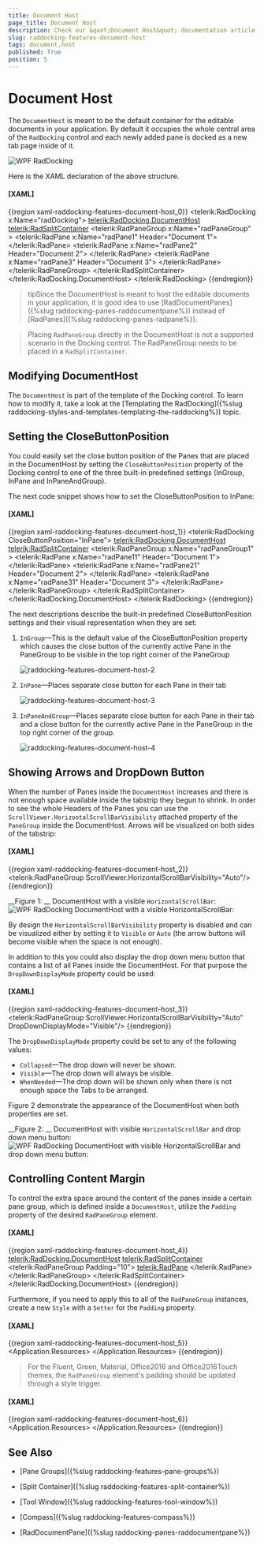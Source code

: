 ```yaml
---
title: Document Host
page_title: Document Host
description: Check our &quot;Document Host&quot; documentation article for the RadDocking {{ site.framework_name }} control.
slug: raddocking-features-document-host
tags: document,host
published: True
position: 5
---
```


# Document Host

The `DocumentHost` is meant to be the default container for the editable documents in your application. By default it occupies the whole central area of the `RadDocking` control and each newly added pane is docked as a new tab page inside of it.

![WPF RadDocking ](images/RadDocking_Features_DocumentHost_010.png)

Here is the XAML declaration of the above structure.

#### __[XAML]__

{{region xaml-raddocking-features-document-host_0}}
	<telerik:RadDocking x:Name="radDocking">
	    <telerik:RadDocking.DocumentHost>
	        <telerik:RadSplitContainer>
	            <telerik:RadPaneGroup x:Name="radPaneGroup" >
	                <telerik:RadPane x:Name="radPane1" Header="Document 1">
	                    <TextBlock TextWrapping="Wrap" Text=""></TextBlock>
	                </telerik:RadPane>
	                <telerik:RadPane x:Name="radPane2" Header="Document 2">
	                    <TextBlock TextWrapping="Wrap" Text=""></TextBlock>
	                </telerik:RadPane>
	                <telerik:RadPane x:Name="radPane3" Header="Document 3">
	                    <TextBlock TextWrapping="Wrap" Text=""></TextBlock>
	                </telerik:RadPane>
	            </telerik:RadPaneGroup>
	        </telerik:RadSplitContainer>
	    </telerik:RadDocking.DocumentHost>
	</telerik:RadDocking>
{{endregion}}

>tipSince the DocumentHost is meant to host the editable documents in your application, it is good idea to use [RadDocumentPanes]({%slug raddocking-panes-raddocumentpane%}) instead of [RadPanes]({%slug raddocking-panes-radpane%}).

>Placing `RadPaneGroup` directly in the DocumentHost is not a supported scenario in the Docking control. The RadPaneGroup needs to be placed in a `RadSplitContainer`.

## Modifying DocumentHost

The `DocumentHost` is part of the template of the Docking control. To learn how to modify it, take a look at the [Templating the RadDocking]({%slug raddocking-styles-and-templates-templating-the-raddocking%}) topic.

## Setting the CloseButtonPosition

You could easily set the close button position of the Panes that are placed in the DocumentHost by setting the `CloseButtonPosition` property of the Docking control to one of the three built-in predefined settings (InGroup, InPane and InPaneAndGroup).

The next code snippet shows how to set the CloseButtonPosition to InPane:
  
#### __[XAML]__

{{region xaml-raddocking-features-document-host_1}}
	<telerik:RadDocking CloseButtonPosition="InPane">
	    <telerik:RadDocking.DocumentHost>
	        <telerik:RadSplitContainer>
	            <telerik:RadPaneGroup x:Name="radPaneGroup1" >
	                <telerik:RadPane x:Name="radPane11" Header="Document 1">
	                    <TextBlock TextWrapping="Wrap" Text=""></TextBlock>
	                </telerik:RadPane>
	                <telerik:RadPane x:Name="radPane21" Header="Document 2">
	                    <TextBlock TextWrapping="Wrap" Text=""></TextBlock>
	                </telerik:RadPane>
	                <telerik:RadPane x:Name="radPane31" Header="Document 3">
	                    <TextBlock TextWrapping="Wrap" Text=""></TextBlock>
	                </telerik:RadPane>
	            </telerik:RadPaneGroup>
	        </telerik:RadSplitContainer>
	    </telerik:RadDocking.DocumentHost>
	</telerik:RadDocking>
{{endregion}}

The next descriptions describe the built-in predefined CloseButtonPosition settings and their visual representation when they are set:

1. `InGroup`&mdash;This is the default value of the CloseButtonPosition property which causes the close button of the currently active Pane in the PaneGroup to be visible in the top right corner of the PaneGroup

	![raddocking-features-document-host-2](images/raddocking-features-document-host-2.png)

2. `InPane`&mdash;Places separate close button for each Pane in their tab

	![raddocking-features-document-host-3](images/raddocking-features-document-host-3.png)

3. `InPaneAndGroup`&mdash;Places separate close button for each Pane in their tab and a close button for the currently active Pane in the PaneGroup in the top right corner of the group.

	![raddocking-features-document-host-4](images/raddocking-features-document-host-4.png)
	
## Showing Arrows and DropDown Button

When the number of Panes inside the `DocumentHost` increases and there is not enough space available inside the tabstrip they begun to shrink. In order to see the whole Headers of the Panes you can use the `ScrollViewer.HorizontalScrollBarVisibility` attached property of the `PaneGroup` inside the DocumentHost. Arrows will be visualized on both sides of the tabstrip:

#### __[XAML]__

{{region xaml-raddocking-features-document-host_2}}
	<telerik:RadPaneGroup ScrollViewer.HorizontalScrollBarVisibility="Auto"/>
{{endregion}}

__Figure 1: __ DocumentHost with a visible `HorizontalScrollBar`:
![WPF RadDocking DocumentHost with a visible `HorizontalScrollBar`:](images/raddocking-features-document-host-5.png)

By design the `HorizontalScrollBarVisibility` property is disabled and can be visualized either by setting it to `Visible` or `Auto` (the arrow buttons will become visible when the space is not enough).

In addition to this you could also display the drop down menu button that contains a list of all Panes inside the DocumentHost. For that purpose the `DropDownDisplayMode` property could be used:

#### __[XAML]__

{{region xaml-raddocking-features-document-host_3}}
	<telerik:RadPaneGroup ScrollViewer.HorizontalScrollBarVisibility="Auto" DropDownDisplayMode="Visible"/>
{{endregion}}

The `DropDownDisplayMode` property could be set to any of the following values:
* `Collapsed`&mdash;The drop down will never be shown.
* `Visible`&mdash;The drop down will always be visible.
* `WhenNeeded`&mdash;The drop down will be shown only when there is not enough space the Tabs to be arranged. 

Figure 2 demonstrate the appearance of the DocumentHost when both properties are set.

__Figure 2: __ DocumentHost with visible `HorizontalScrollBar` and drop down menu button:
![WPF RadDocking DocumentHost with visible `HorizontalScrollBar` and drop down menu button:](images/raddocking-features-document-host-6.png)

## Controlling Content Margin

To control the extra space around the content of the panes inside a certain pane group, which is defined inside a `DocumentHost`, utilize the `Padding` property of the desired `RadPaneGroup` element.

#### __[XAML]__

{{region xaml-raddocking-features-document-host_4}}
	<telerik:RadDocking.DocumentHost>
	    <telerik:RadSplitContainer>
	        <telerik:RadPaneGroup Padding="10">
	            <telerik:RadPane>
	                <ScrollViewer/>
	            </telerik:RadPane>
	        </telerik:RadPaneGroup>
	    </telerik:RadSplitContainer>
	</telerik:RadDocking.DocumentHost>
{{endregion}}

Furthermore, if you need to apply this to all of the `RadPaneGroup` instances, create a new `Style` with a `Setter` for the `Padding` property.

#### __[XAML]__

{{region xaml-raddocking-features-document-host_5}}
	<Application.Resources>
		<!-- If you're using the NoXaml binaries, you need to base the custom style on the default one for the control, like so:
		<Style TargetType="telerik:RadPaneGroup" BasedOn="{StaticResource RadPaneGroupStyle}"> -->
		<Style TargetType="telerik:RadPaneGroup">
		    <Setter Property="Padding" Value="10" />
		</Style>
	</Application.Resources>
{{endregion}}

> For the Fluent, Green, Material, Office2016 and Office2016Touch themes, the `RadPaneGroup` element's padding should be updated through a style trigger.

#### __[XAML]__

{{region xaml-raddocking-features-document-host_6}}
	<Application.Resources>
		<!-- If you're using the NoXaml binaries, you need to base the custom style on the default one for the control, like so:
		<Style TargetType="telerik:RadPaneGroup" BasedOn="{StaticResource RadPaneGroupStyle}"> -->
		<Style TargetType="telerik:RadPaneGroup">
		    <Style.Triggers>
			<Trigger Property="IsInDocumentHost" Value="True">
			    <Setter Property="Padding" Value="10" />
			</Trigger>
		    </Style.Triggers>
		</Style>
	</Application.Resources>
{{endregion}}

## See Also

 * [Pane Groups]({%slug raddocking-features-pane-groups%})

 * [Split Container]({%slug raddocking-features-split-container%})

 * [Tool Window]({%slug raddocking-features-tool-window%})

 * [Compass]({%slug raddocking-features-compass%})

 * [RadDocumentPane]({%slug raddocking-panes-raddocumentpane%})
